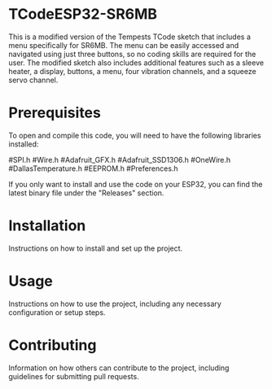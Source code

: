 # TCodeESP32-SR6MB
This is a modified version of the Tempests TCode sketch that includes a menu specifically for SR6MB. The menu can be easily accessed and navigated using just three buttons, so no coding skills are required for the user. The modified sketch also includes additional features such as a sleeve heater, a display, buttons, a menu, four vibration channels, and a squeeze servo channel.

# Prerequisites
To open and compile this code, you will need to have the following libraries installed:

#SPI.h
#Wire.h
#Adafruit_GFX.h
#Adafruit_SSD1306.h
#OneWire.h
#DallasTemperature.h
#EEPROM.h
#Preferences.h

If you only want to install and use the code on your ESP32, you can find the latest binary file under the "Releases" section.

# Installation
Instructions on how to install and set up the project.

# Usage
Instructions on how to use the project, including any necessary configuration or setup steps.

# Contributing
Information on how others can contribute to the project, including guidelines for submitting pull requests.
